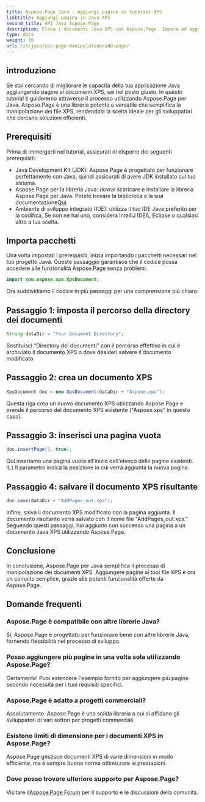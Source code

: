 ```yaml
---
title: Aspose.Page Java - Aggiungi pagine al tutorial XPS
linktitle: Aggiungi pagina in Java XPS
second_title: API Java Aspose.Page
description: Eleva i documenti Java XPS con Aspose.Page. Impara ad aggiungere facilmente pagine per funzionalità avanzate dell'applicazione. Immergiti subito nel tutorial!
type: docs
weight: 10
url: /it/java/xps-page-manipulation/add-page/
---
```

## introduzione
Se stai cercando di migliorare le capacità della tua applicazione Java aggiungendo pagine ai documenti XPS, sei nel posto giusto. In questo tutorial ti guideremo attraverso il processo utilizzando Aspose.Page per Java. Aspose.Page è una libreria potente e versatile che semplifica la manipolazione dei file XPS, rendendola la scelta ideale per gli sviluppatori che cercano soluzioni efficienti.
## Prerequisiti
Prima di immergerti nel tutorial, assicurati di disporre dei seguenti prerequisiti:
- Java Development Kit (JDK): Aspose.Page è progettato per funzionare perfettamente con Java, quindi assicurati di avere JDK installato sul tuo sistema.
- Aspose.Page per la libreria Java: dovrai scaricare e installare la libreria Aspose.Page per Java. Potete trovare la biblioteca e la sua documentazione[Qui](https://reference.aspose.com/page/java/).
- Ambiente di sviluppo integrato (IDE): utilizza il tuo IDE Java preferito per la codifica. Se non ne hai uno, considera IntelliJ IDEA, Eclipse o qualsiasi altro a tua scelta.
## Importa pacchetti
Una volta impostati i prerequisiti, inizia importando i pacchetti necessari nel tuo progetto Java. Questo passaggio garantisce che il codice possa accedere alle funzionalità Aspose.Page senza problemi.
```java
import com.aspose.xps.XpsDocument;
```
Ora suddividiamo il codice in più passaggi per una comprensione più chiara:
## Passaggio 1: imposta il percorso della directory dei documenti
```java
String dataDir = "Your Document Directory";
```
Sostituisci "Directory dei documenti" con il percorso effettivo in cui è archiviato il documento XPS o dove desideri salvare il documento modificato.
## Passaggio 2: crea un documento XPS
```java
XpsDocument doc = new XpsDocument(dataDir + "Aspose.xps");
```
Questa riga crea un nuovo documento XPS utilizzando Aspose.Page e prende il percorso del documento XPS esistente ("Aspose.xps" in questo caso).
## Passaggio 3: inserisci una pagina vuota
```java
doc.insertPage(1, true);
```
Qui inseriamo una pagina vuota all'inizio dell'elenco delle pagine esistenti. IL`1` Il parametro indica la posizione in cui verrà aggiunta la nuova pagina.
## Passaggio 4: salvare il documento XPS risultante
```java
doc.save(dataDir + "AddPages_out.xps");
```
Infine, salva il documento XPS modificato con la pagina aggiunta. Il documento risultante verrà salvato con il nome file "AddPages_out.xps."
Seguendo questi passaggi, hai aggiunto con successo una pagina a un documento Java XPS utilizzando Aspose.Page.
## Conclusione
In conclusione, Aspose.Page per Java semplifica il processo di manipolazione dei documenti XPS. Aggiungere pagine ai tuoi file XPS è ora un compito semplice, grazie alle potenti funzionalità offerte da Aspose.Page.
## Domande frequenti
### Aspose.Page è compatibile con altre librerie Java?
Sì, Aspose.Page è progettato per funzionare bene con altre librerie Java, fornendo flessibilità nel processo di sviluppo.
### Posso aggiungere più pagine in una volta sola utilizzando Aspose.Page?
Certamente! Puoi estendere l'esempio fornito per aggiungere più pagine secondo necessità per i tuoi requisiti specifici.
### Aspose.Page è adatto a progetti commerciali?
Assolutamente. Aspose.Page è una solida libreria a cui si affidano gli sviluppatori di vari settori per progetti commerciali.
### Esistono limiti di dimensione per i documenti XPS in Aspose.Page?
Aspose.Page gestisce documenti XPS di varie dimensioni in modo efficiente, ma è sempre buona norma ottimizzare le prestazioni.
### Dove posso trovare ulteriore supporto per Aspose.Page?
 Visitare il[Aspose.Page Forum](https://forum.aspose.com/c/page/39) per il supporto e le discussioni della comunità.